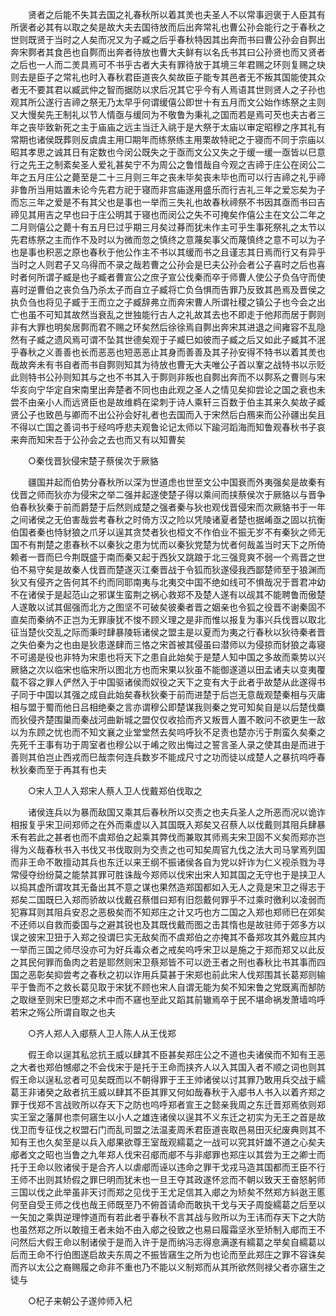 <!-- { "loadSidebar": true } -->
　　贤者之后能不失其去国之礼春秋所以着其羙也夫圣人不以常事迥褒于人臣其有所褒者必其有以取之矣是故大夫去国待放而后出奔常礼也曹公孙会能行之于春秋之世则既贤于当时之人矣而况又为子臧之后乎春秋特因其出奔而书曰曹公孙会自鄸出奔宋鄸者其食邑也自鄸而出奔者待放也曹大夫鲜有以名氏书其曰公孙贤也而又贤者之后也一人而二羙具焉可不书乎古者大夫有罪待放于其境三年君赐之环则复赐之玦则去是臣子之常礼也时入春秋君臣道丧久矣故臣子能专其邑者无不叛其国能使其众者无不要其君以臧武仲之智而据防以求后况其它乎今有人焉语其世则贤人之子孙也观其所公遂行吉禘之祭无乃太早乎何谓缓僖公即世十有五月而文公始作练祭之主则又大慢矣先王制礼以节人情亟与缓同为不敬鲁为秉礼之国而若是焉可芡也夫古者三年之丧毕致新死之主于庙庙之远主当迁入祧于是大祭于太庙以审定昭穆之序其礼有常期也诸侯既葬则反虞虞主用□期年而练祭练主用栗故特祀之于寝而不同于宗庙以昭其孝思之诚其日有定数也今闵公既失之于亟而文公又失之于缓一缓一亟皆以巳意行之先王之制紊矣圣人爱礼甚矣宁不为周公之鲁惜哉自今观之吉禘于庄公在闵公二年之五月庄公之薨至是二十三月则三年之丧未毕矣丧未毕也而可以行吉禘之礼乎禘非鲁所当用姑置未论今先君方祀于寝而非宫庙遂用盛乐而行吉礼三年之爱忘矣为子而忘三年之爱是不有其父也是事也一举而三失礼也故春秋禘祭不书因其亟而书曰吉禘见其用吉之早也曰于庄公明其于寝也而闵公之失不可掩矣作僖公主在文公二年之二月则僖公之薨十有五月巳过乎期三月矣过朞而犹未作主可乎生事死祭礼之太节以先君练祭之主而作不及时以为微而忽之慎终之意蔑矣事父而蔑慎终之意不可以为子也是事也积恶之原也春秋于他公作主不书以其缓而书之且谨志其日焉而行又有异乎当时之人则君子又乌得而不录之哉若曹之公孙会是巳夫公孙会者公子喜时之后也喜时者何所谓子臧是也子臧者曹宣公之庶子宣公伐秦而卒于师曹人使公子负刍守而使喜时逆曹伯之丧负刍乃杀太子而自立子臧将亡负刍惧而告罪乃反致其邑焉及晋侯之执负刍也将见子臧于王而立之子臧辞弗立而奔宋曹人所谓社稷之镇公子也今会之出亡也虽不可知其故然当衰乱之世独能行古人之礼故其去也不即走于他邦而居于鄸则非有大罪也明矣居鄸而君不赐之环矣然后徐徐焉自鄸出奔宋其进退之间雍容不乱隐然有子臧之遗风焉可谓不坠其世德矣观于子臧巳如彼而子臧之后又如此子臧其不泯乎春秋之义善善也长而恶恶也短恶恶止其身而善善及其子孙安得不特书以着其羙也哉故奔未有书自者而书自鄸则知其为待放也曹无大夫唯公子首以鞌之战特书以示贬此则特书公孙则知其与之也不书其入于鄸则非叛也自鄸出奔而不以鄸系之曹则与宋华亥向宁华定自宋南里出奔楚者不同也由此观之圣人之情见矣抑尝论之国之衰也未尝不由亲小人而远贤臣也是故维鹈在梁刺于诗人乘轩三百数于伯主其来久矣故子臧贤公子也致邑与卿而不出公孙会好礼者也去国而入于宋然后白鴈来而公孙疆出矣且不得以亡国之善词书于经呜呼悲夫观鲁论记太师以下踰河蹈海而知鲁观春秋书子哀来奔而知宋吾于公孙会之去也而又有以知曹矣 

　　○秦伐晋狄侵宋楚子蔡侯次于厥貉 

　　疆国并起而伯势分春秋所以深为世道虑也世至文公中国衰而外夷强矣是故秦有伐晋之师而狄亦为侵宋之举二强并起遂使楚子得以乘间而挟蔡侯次于厥貉以与晋争伯春秋狄秦于前而爵楚于后然则成楚之强者秦与狄也观伐晋侵宋而次厥貉书于一年之间诸侯之无伯害哉尝考春秋之时倚方汉之险以凭陵诸夏者楚也据崤亟之固以抗衡伯国者秦也恃豺狼之爪牙以逞其贪焚者狄也桓文不作伯业不振无岁不有秦狄之师无国不有荆楚之患春秋不以秦狄之患为忧而以秦狄党楚为忧者何哉盖当时天下之所倚赖者一晋而巳今荆既盛于南而秦又起于西狄又跳踉于北三强竞爽不弱一个焉晋之世伯不易守矣是故秦人伐晋而楚遂灭江秦晋战于令狐而狄遂侵我西鄙楚师至于狼渊而狄又有侵齐之告何其不约而同耶南夷与北夷交中国不绝如线可不惧哉况于晋君冲幼不在诸侯于是起范山之邪谋生蛮荆之祸心救郑不及楚人遂有以觇其不能聘鲁而傲楚人遂敢以试其倔强而北方之图坚不可破矣彼秦者晋之姻亲也令狐之役晋不谢秦固不直矣而秦纳不正岂为无罪康犹不悛不顾义理之是非而惟以报复为事兴兵伐晋以取北征当楚伙交乱之际而秉时肆暴陵轹诸侯之盟主是以夏而为夷之行春秋以狄待秦者晋之失伯秦为之也由是狄患遂肆而三恪之宋首被其侵虽曰潜师以为侵掠而豺狼之毒寝不可遏是役也非特为宋患也将天下之患自此始矣于是楚人知中国之多故而乘势以兴厥貉之次以临宋也临宋所以图北方也而宋果以狄虽不能御遂道以田孟诸夫以变夷覆载不容之罪人俨然入于中国驱诸侯而奴役之天下之变有大于此者乎故楚从此遂得书子同于中国以其强之成自此始矣春秋狄秦于前而进楚于后岂无意哉观楚秦相与灭庸相与盟于蜀而他日吕相绝秦之言亦谓穆公即楚谋我则秦之党可知矣自是以后楚伐麋而狄侵齐楚围巢而秦战河曲新城之盟仅仅收拾而齐又叛晋人置不敢问不欲更生一敌以为东顾之忧也而不知文襄之业堂堂然去矣呜呼狄不足责也楚亦污于荆蛮久矣秦之先死千王事有功于周室者也穆公以于崤之败出悔过之誓言圣人录之使其由是而进于善则其伯岂止西戎而巳哉柰何连兵数岁不能成尺寸之功而徒以成楚人之暴抗呜呼春秋狄秦而至于再其有也夫 

　　○宋人卫人入郑宋人蔡人卫人伐戴郑伯伐取之 

　　诸侯连兵以为暴而敌国又乘其后春秋所以交责之也夫兵圣人之所恶而况以诡诈相报复乎宋卫间郑师之在外而乘虚以入其国既入郑矣又召蔡人以伐戴则其阻兵肆暴禾有若此之甚者也而不虞郑伯之起乘其弊伐而兼取其师焉夫宋卫固不义矣而郑亦岂得为义哉春秋书入书伐又书伐取则为交责之也可知矣周官九伐之法大司马掌焉列国而非王命不敢擅动其兵也东迁以来王纲不振诸侯各自为党以奸诈为仁义视杀戮为寻常侵夺纷纷莫之能禁其罪可胜诛哉今郑师以伐宋出宋人知其国之无守也于是挟卫人以捣其虚所谓攻其无备出其不意之谋也果然造郑国都如入无人之竟是宋卫之得志于郑矣二国既巳入郑而骄故以伐戴召蔡借曰郑有旧怨戴何罪乎不过乘时徼利以凌弱而犯寡耳则其阻兵安忍之恶极矣而不知郑庄之计又巧也方二国之入郑也郑师巳在郊矣不还师以自救而委国与之避其锐也及其既伐戴而图之击其惰也是故驻师于郊多方以误之彼宋卫狃于入郑之役谓巳实无敌矣而不虞郑伯之亦掩其不备郑攻其外戴应其内一举而三国之师尽没亦可为好兵毒众者之戒矣呜呼宋卫以是施之于郑而郑又以此反之其民何罪而鱼肉之若是耶然则宋卫蔡郑皆不可以迯王者之刑也春秋比书其事而四国之恶彰矣抑尝考之春秋之初以诈用兵莫甚于宋郑也前此宋人伐郑围其长葛郑则输平于鲁而不之救长葛见取于宋犹不顾也宋人自谓无能为矣不知宋鲁之党既离而郜防之取继至则宋巳堕郑之术中而不窹也至此又蹈其前辙焉卒于民不堪命祸发萧墙呜呼若宋之殇公所谓自取之也夫 

　　○齐人郑人入郕蔡人卫人陈人从王伐郑 

　　假王命以逞其私忿抗王威以肆其不臣甚矣郑庄公之不道也夫诸侯而不知有王恶之大者也郑伯憾郕之不会伐宋于是托于王命而挟齐人以入其国入者不顺之词也则其假王命以逞私忿者可见矣既而以不朝得罪于王王帅诸侯以讨其罪乃敢用兵交战于繻葛王非诸癸之敌者抗王威以肆其不臣其罪又何如哉春秋于入郕书人书入以着齐郑之罪于伐郑不言战败所以存天下之防也呜呼郑者宣王之懿亲我周之东迁晋郑焉依则郑实王室之藩屏也柰何窹生以小人之雄连诸侯以逞其不义东迁之初实为无王之首是故伐卫而专征伐之权盟石门而乱司盟之法温麦周禾君臣道丧取邑易田灭纪废典则其不知有王也久矣至是以兵入郕果欲尊王室哉观繻葛之一战可以究其奸雄不道之心矣夫郕者文之昭也当鲁之九年郑人伐宋召郕而郕不与非郕罪也郑庄以其尝为王之卿士而托于王命以败诸侯于是合齐人以虐郕而诬以违命之罪干戈戎马造其国都而王臣不行王师不出则其矫假之罪巳明而犹未也一旦王夺其政遂怀忿而不朝以致天王奋怒躬师三国以伐之此举虽非天讨而郑之见伐于王尤足信其入郕之为矫矣不然郑方紏逖王慝何至自受王师之伐也哉王师既至乃不俯首请命而敢执干戈与天子周旋繻葛之后至以一矢加之乘舆逆理悖道而有若此者乎春秋不言其战与败所以为王讳而存天下之大防也虽然郑之所以敢擅王者未始不由入郕之役致之也易曰履霜坚氷至矫制入郕而王不问然后大假王命以制诸侯于是而入许于是而纳冯志得恴满遂有繻葛之举矣自繻葛以后而王命不行伯图遂启故夫东周之不振皆窹生之所为也论而至此郑庄之罪不容诛矣而齐以太公之裔赐履之命非不重也乃不能以义制郑而从其所欲然则禄父者亦窹生之徒与 

　　○杞子来朝公子遂帅师入杞 

